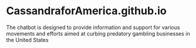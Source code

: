# CassandraforAmerica.github.io
The chatbot is designed to provide information and support for various movements and efforts aimed at curbing predatory gambling businesses in the United States
